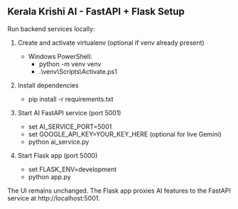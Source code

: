 ## Kerala Krishi AI - FastAPI + Flask Setup

Run backend services locally:

1) Create and activate virtualenv (optional if venv already present)
   - Windows PowerShell:
     - python -m venv venv
     - .\\venv\\Scripts\\Activate.ps1

2) Install dependencies
   - pip install -r requirements.txt

3) Start AI FastAPI service (port 5001)
   - set AI_SERVICE_PORT=5001
   - set GOOGLE_API_KEY=YOUR_KEY_HERE (optional for live Gemini)
   - python ai_service.py

4) Start Flask app (port 5000)
   - set FLASK_ENV=development
   - python app.py

The UI remains unchanged. The Flask app proxies AI features to the FastAPI service at http://localhost:5001.
